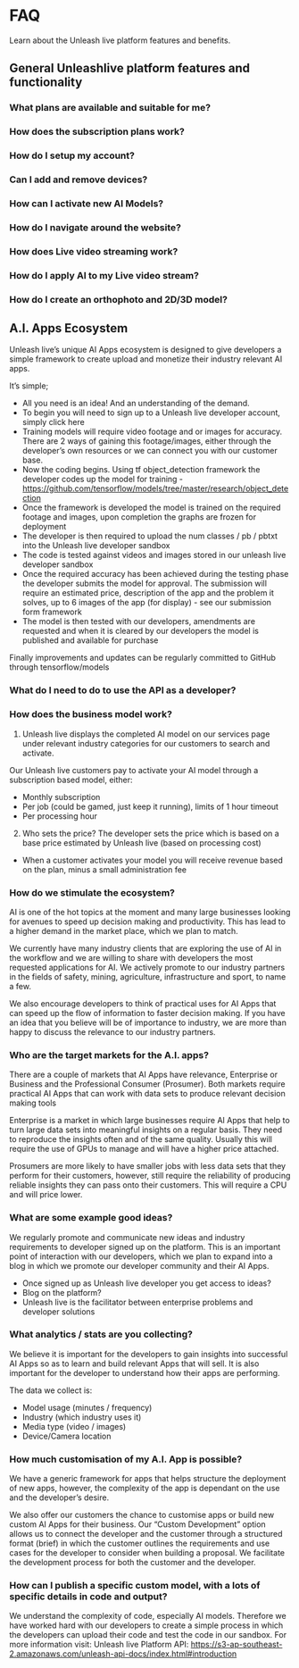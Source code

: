 # FAQ

Learn about the Unleash live platform features and benefits.

## General Unleashlive platform features and functionality

### What plans are available and suitable for me?

### How does the subscription plans work?

### How do I setup my account?

### Can I add and remove devices?

### How can I activate new AI Models?

### How do I navigate around the website?

### How does Live video streaming work?

### How do I apply AI to my Live video stream?

### How do I create an orthophoto and 2D/3D model?

## A.I. Apps Ecosystem
Unleash live’s unique AI Apps ecosystem is designed to give developers a simple framework to create upload and monetize their industry relevant AI apps.

It’s simple;
- All you need is an idea! And an understanding of the demand.
- To begin you will need to sign up to a Unleash live developer account, simply click here 
- Training models will require video footage and or images for accuracy. There are 2 ways of gaining this footage/images, either through the developer’s own resources or we can connect you with our customer base.
- Now the coding begins. Using tf object_detection framework the developer codes up the model for training - https://github.com/tensorflow/models/tree/master/research/object_detection
- Once the framework is developed the model is trained on the required footage and images, upon completion the graphs are frozen for deployment 
- The developer is then required to upload the num classes / pb / pbtxt into the Unleash live developer sandbox
- The code is tested against videos and images stored in our unleash live developer sandbox
- Once the required accuracy has been achieved during the testing phase the developer submits the model for approval. The submission will require an estimated price, description of the app and the problem it solves, up to 6 images of the app (for display) - see our submission form framework
- The model is then tested with our developers, amendments are requested and when it is cleared by our developers the model is published and available for purchase 

Finally improvements and updates can be regularly committed to GitHub through tensorflow/models

### What do I need to do to use the API as a developer?

### How does the business model work?
1. Unleash live displays the completed AI model on our services page under relevant industry categories for our customers to search and activate.

Our Unleash live customers pay to activate your AI model through a subscription based model, either:
- Monthly subscription
- Per job (could be gamed, just keep it running), limits of 1 hour timeout
- Per processing hour

2. Who sets the price?
The developer sets the price which is based on a base price estimated by Unleash live (based on processing cost)
- When a customer activates your model you will receive revenue based on the plan, minus a small administration fee

### How do we stimulate the ecosystem?
AI is one of the hot topics at the moment and many large businesses looking for avenues to speed up decision making and productivity. This has lead to a higher demand in the market place, which we plan to match.

We currently have many industry clients that are exploring the use of AI in the workflow and we are willing to share with developers the most requested applications for AI. We actively promote to our industry partners in the fields of safety, mining, agriculture, infrastructure and sport, to name a few.

We also encourage developers to think of practical uses for AI Apps that can speed up the flow of information to faster decision making. If you have an idea that you believe will be of importance to industry, we are more than happy to discuss the relevance to our industry partners.

### Who are the target markets for the A.I. apps?
There are a couple of markets that AI Apps have relevance, Enterprise or Business and the Professional Consumer (Prosumer). Both markets require practical AI Apps that can work with data sets to produce relevant decision making tools

Enterprise is a market in which large businesses require AI Apps that help to turn large data sets into meaningful insights on a regular basis. They need to reproduce the insights often and of the same quality. Usually this will require the use of GPUs to manage and will have a higher price attached.

Prosumers are more likely to have smaller jobs with less data sets that they perform for their customers, however, still require the reliability of producing reliable insights they can pass onto their customers. This will require a CPU and will price lower.

### What are some example good ideas?
We regularly promote and communicate new ideas and industry requirements to developer signed up on the platform. This is an important point of interaction with our developers, which we plan to expand into a blog in which we promote our developer community and their AI Apps.

- Once signed up as Unleash live developer you get access to ideas?
- Blog on the platform?
- Unleash live is the facilitator between enterprise problems and developer solutions

### What analytics / stats are you collecting?
We believe it is important for the developers to gain insights into successful AI Apps so as to learn and build relevant Apps that will sell. It is also important for the developer to understand how their apps are performing.

The data we collect is:
- Model usage (minutes / frequency)
- Industry (which industry uses it)
- Media type (video / images)
- Device/Camera location

### How much customisation of my A.I. App is possible?
We have a generic framework for apps that helps structure the deployment of new apps, however, the complexity of the app is dependant on the use and the developer’s desire. 

We also offer our customers the chance to customise apps or build new custom AI Apps for their business. Our “Custom Development” option allows us to connect the developer and the customer through a structured format (brief) in which the customer outlines the requirements and use cases for the developer to consider when building a proposal. We facilitate the development process for both the customer and the developer. 

### How can I publish a specific custom model, with a lots of specific details in code and output?
We understand the complexity of code, especially AI models. Therefore we have worked hard with our developers to create a simple process in which the developers can upload their code and test the code in our sandbox. For more information visit:
Unleash live Platform API: 
https://s3-ap-southeast-2.amazonaws.com/unleash-api-docs/index.html#introduction

